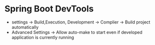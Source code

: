 # Spring Boot DevTools

- settings -> Build,Execution, Development -> Complier -> Build project automatically
- Advanced Settings → Allow auto-make to start even if developed application is currently running